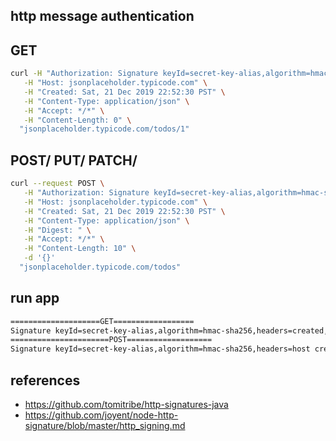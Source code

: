 http message authentication
--------------------

GET
---

```bash
curl -H "Authorization: Signature keyId=secret-key-alias,algorithm=hmac-sha256,headers=host created content-type accept content-length,signature=6hxh+dhLeoSq4sNlA5c2gPSeXqwG9mphV7ZfHD97ZPw=" \
   -H "Host: jsonplaceholder.typicode.com" \
   -H "Created: Sat, 21 Dec 2019 22:52:30 PST" \
   -H "Content-Type: application/json" \
   -H "Accept: */*" \
   -H "Content-Length: 0" \
  "jsonplaceholder.typicode.com/todos/1"
```

POST/ PUT/ PATCH/
----

```bash
curl --request POST \
   -H "Authorization: Signature keyId=secret-key-alias,algorithm=hmac-sha256,headers=host created content-type digest accept content-length,signature=zywGZpc5Wqps17UwwcRTcfyasknxAavN3Grhx5co0Kw=" \
   -H "Host: jsonplaceholder.typicode.com" \
   -H "Created: Sat, 21 Dec 2019 22:52:30 PST" \
   -H "Content-Type: application/json" \
   -H "Digest: " \
   -H "Accept: */*" \
   -H "Content-Length: 10" \
   -d '{}'
  "jsonplaceholder.typicode.com/todos"
```

run app
-

```bash
====================GET==================
Signature keyId=secret-key-alias,algorithm=hmac-sha256,headers=created,signature=gLhSJlRX2i7TpEETQeq4a6Jp5Wo%2Bz2mEGwW0hLRgKZM%3D
======================POST===================
Signature keyId=secret-key-alias,algorithm=hmac-sha256,headers=host created content-type digest accept content-length,signature=9DbJz%2FJbPWzM0U03BGfuWzkiKk1KHngTZjvYI7gcGMw%3D
```

references
--

- https://github.com/tomitribe/http-signatures-java
- https://github.com/joyent/node-http-signature/blob/master/http_signing.md

